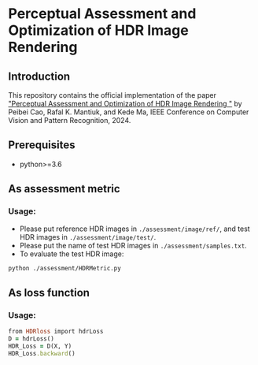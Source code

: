 # Perceptual Assessment and Optimization of HDR Image Rendering

## Introduction
This repository contains the official implementation of the paper ["Perceptual Assessment and Optimization of HDR Image Rendering
"](https://arxiv.org/abs/2310.12877) by Peibei Cao, Rafal K. Mantiuk, and Kede Ma, IEEE Conference on Computer Vision and Pattern Recognition, 2024.
## Prerequisites
* python>=3.6

## As assessment metric
### Usage:
* Please put reference HDR images in  ``./assessment/image/ref/``, and test HDR images in ``./assessment/image/test/``.
* Please put the name of test HDR images in ``./assessment/samples.txt``.
* To evaluate the test HDR image: 
```bash
python ./assessment/HDRMetric.py
```

## As loss function
### Usage:
```ruby
from HDRloss import hdrLoss
D = hdrLoss()
HDR_Loss = D(X, Y)
HDR_Loss.backward()
```

